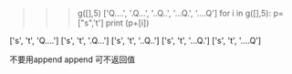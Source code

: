 >>> g([],5)
['Q....', '.Q...', '..Q..', '...Q.', '....Q']
>>> for i in g([],5):
	p=["s",'t']
	print (p+[i])

	
['s', 't', 'Q....']
['s', 't', '.Q...']
['s', 't', '..Q..']
['s', 't', '...Q.']
['s', 't', '....Q']

不要用append
append 可不返回值
